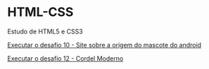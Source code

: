 # HTML-CSS
 Estudo de HTML5 e CSS3

<a href="https://joaobortolace.github.io/projeto-android/" target="_blank" rel="external">Executar o desafio 10 - Site sobre a origem do mascote do android</a>

<a href="https://joaobortolace.github.io/projeto-cordel/" target="_blank" rel="external">Executar o desafio 12 - Cordel Moderno</a>
